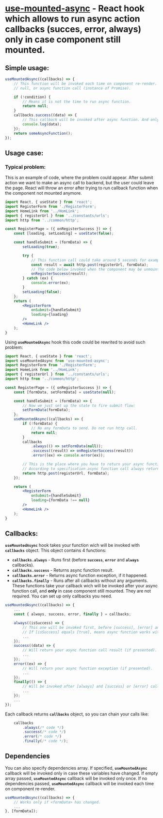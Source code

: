 # [use-mounted-async](https://github.com/thenoiro/use-async-mounted.hook) - React hook which allows to run async action callbacks (succes, error, always) only in case component still mounted.

## Simple usage:
```jsx
useMountedAsync((callbacks) => {
    // This function will be invoked each time on component re-render. It should return
    // null, or async function call (instance of Promise).

    if (!condition) {
        // Means it is not the time to run async function.
        return null;
    }
    callbacks.success((data) => {
        // This callback will be invoked after async function. And only in case component still mounted.
        console.log(data);
    });
    return someAsyncFunction();
});
```

## Usage case:
### Typical problem:
This is an example of code, where the problem could appear. After submit action we want to make an async call to backend, but the user could leave the page. React will throw an error after trying to run callback function when the component not mounted anymore.
```jsx
import React, { useState } from 'react';
import RegisterForm from './RegisterForm';
import HomeLink from '../HomLink';
import { registerUrl } from '../constants/urls';
import http from '../common/http';

const RegisterPage = ({ onRegisterSuccess }) => {
    const [loading, setLoading] = useState(false);

    const handleSubmit = (formData) => {
        setLoading(true);

        try {
            // This function call could take around 5 seconds for example:
            const result = await http.post(registerUrl, formData);
            // The code below invoked when the component may be unmounted, because the user left the page.
            onRegisterSuccess(result);
        } catch (ex) {
            console.error(ex);
        }
        setLoading(false);
    };
    return (
        <RegisterForm
            onSubmit={handleSubmit}
            loading={loading}
        />
        <HomeLink />
    );
}
```
Using **`useMountedAsync`** hook this code could be rewrited to avoid such problem:
```jsx
import React, { useState } from 'react';
import useMountedAsync from 'use-mounted-async';
import RegisterForm from './RegisterForm';
import HomeLink from '../HomLink';
import { registerUrl } from '../constants/urls';
import http from '../common/http';

const RegisterPage = ({ onRegisterSuccess }) => {
    const [formData, setFormData] = useState(null);

    const handleSubmit = (formData) => {
        // Now we just set up the state to fire submit flow:
        setFormData(formData);
    };
    useMountedAsync((callbacks) => {
        if (!formData) {
            // No any formData to send. Do not run http call.
            return null;
        }
        callbacks
            .always(() => setFormData(null));
            .success((result) => onRegisterSuccess(result))
            .error((ex) => console.error(ex));

        // This is the place where you have to return your async function call.
        // According to specification async function call always returns instance of Promise.
        return http.post(registerUrl, formData);
    });

    return (
        <RegisterForm
            onSubmit={handleSubmit}
            loading={formData !== null}
        />
        <HomeLink />
    );
}
```

## Callbacks:
**`useMountedAsync`** hook takes your function wich will be invoked with **`callbacks`** object. This object contains 4 functions:
+ **`callbacks.always`** - Runs first (before **`success`**, **`error`** and **`always`** callbacks).
+ **`callbacks.success`** - Returns async function result.
+ **`callbacks.error`** - Returns async function exception, if it happened.
+ **`callbacks.finally`** - Runs after all callbacks without any arguments.
These functions take your callback wich will be invoked after your async function call, and **only** in case component still mounted. They are not required. You can set up only callbacks you need.
```jsx
useMountedAsync((callbacks) => {
    ...
    const { always, success, error, finally } = callbacks;

    always((isSuccess) => {
        // This one will be invoked first, before [success], [error] and [finally] callbacks.
        // If [isSuccess] equals [true], means async function works without exceptions.
        ...
    });
    success((data) => {
        // Will return your async function call result (if presented).
        ...
    });
    error((ex) => {
        // Will return your async function exception (if presented).
        ...
    });
    finally(() => {
        // Will be invoked after [always] and [success] or [error] callbacks with no arguments.
        ...
    });
    ...
});
```
Each callback returns **`callbacks`** object, so you can chain your calls like:
```jsx
    callbacks
        .always(/* code */)
        .success(/* code */)
        .error(/* code */)
        .finally(/* code */);
```

## Dependencies
You can also specify dependencies array.
If specified, **`useMountedAsync`** callback will be invoked only in case these variables have changed.
If empty array passed, **`useMountedAsync`** callback will be invoked only once.
If no dependencies passed, **`useMountedAsync`** callback will be invoked each time on component re-render.
```jsx
useMountedAsync((callbacks) => {
    // Works only if <formData> has changed.
    ...
}, [formData]);
```

